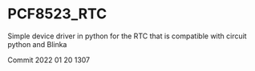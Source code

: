 # PCF8523_RTC
Simple device driver in python for the RTC that is compatible with circuit python and Blinka

Commit 2022 01 20 1307
